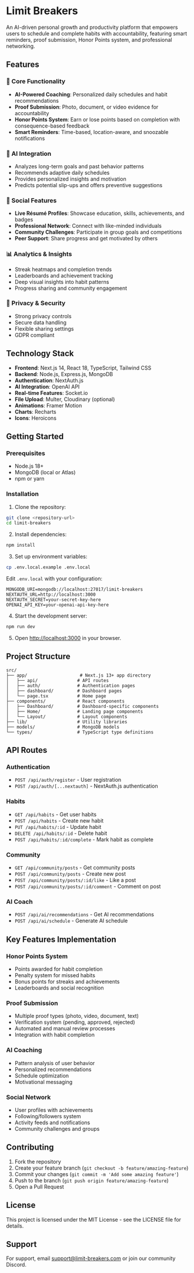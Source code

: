 # Limit Breakers

An AI-driven personal growth and productivity platform that empowers users to schedule and complete habits with accountability, featuring smart reminders, proof submission, Honor Points system, and professional networking.

## Features

### 🎯 Core Functionality
- **AI-Powered Coaching**: Personalized daily schedules and habit recommendations
- **Proof Submission**: Photo, document, or video evidence for accountability
- **Honor Points System**: Earn or lose points based on completion with consequence-based feedback
- **Smart Reminders**: Time-based, location-aware, and snoozable notifications

### 🤖 AI Integration
- Analyzes long-term goals and past behavior patterns
- Recommends adaptive daily schedules
- Provides personalized insights and motivation
- Predicts potential slip-ups and offers preventive suggestions

### 👥 Social Features
- **Live Résumé Profiles**: Showcase education, skills, achievements, and badges
- **Professional Network**: Connect with like-minded individuals
- **Community Challenges**: Participate in group goals and competitions
- **Peer Support**: Share progress and get motivated by others

### 📊 Analytics & Insights
- Streak heatmaps and completion trends
- Leaderboards and achievement tracking
- Deep visual insights into habit patterns
- Progress sharing and community engagement

### 🔐 Privacy & Security
- Strong privacy controls
- Secure data handling
- Flexible sharing settings
- GDPR compliant

## Technology Stack

- **Frontend**: Next.js 14, React 18, TypeScript, Tailwind CSS
- **Backend**: Node.js, Express.js, MongoDB
- **Authentication**: NextAuth.js
- **AI Integration**: OpenAI API
- **Real-time Features**: Socket.io
- **File Upload**: Multer, Cloudinary (optional)
- **Animations**: Framer Motion
- **Charts**: Recharts
- **Icons**: Heroicons

## Getting Started

### Prerequisites
- Node.js 18+ 
- MongoDB (local or Atlas)
- npm or yarn

### Installation

1. Clone the repository:
```bash
git clone <repository-url>
cd limit-breakers
```

2. Install dependencies:
```bash
npm install
```

3. Set up environment variables:
```bash
cp .env.local.example .env.local
```

Edit `.env.local` with your configuration:
```env
MONGODB_URI=mongodb://localhost:27017/limit-breakers
NEXTAUTH_URL=http://localhost:3000
NEXTAUTH_SECRET=your-secret-key-here
OPENAI_API_KEY=your-openai-api-key-here
```

4. Start the development server:
```bash
npm run dev
```

5. Open [http://localhost:3000](http://localhost:3000) in your browser.

## Project Structure

```
src/
├── app/                    # Next.js 13+ app directory
│   ├── api/               # API routes
│   ├── auth/              # Authentication pages
│   ├── dashboard/         # Dashboard pages
│   └── page.tsx           # Home page
├── components/            # React components
│   ├── Dashboard/         # Dashboard-specific components
│   ├── Home/              # Landing page components
│   └── Layout/            # Layout components
├── lib/                   # Utility libraries
├── models/                # MongoDB models
└── types/                 # TypeScript type definitions
```

## API Routes

### Authentication
- `POST /api/auth/register` - User registration
- `POST /api/auth/[...nextauth]` - NextAuth.js authentication

### Habits
- `GET /api/habits` - Get user habits
- `POST /api/habits` - Create new habit
- `PUT /api/habits/:id` - Update habit
- `DELETE /api/habits/:id` - Delete habit
- `POST /api/habits/:id/complete` - Mark habit as complete

### Community
- `GET /api/community/posts` - Get community posts
- `POST /api/community/posts` - Create new post
- `POST /api/community/posts/:id/like` - Like a post
- `POST /api/community/posts/:id/comment` - Comment on post

### AI Coach
- `POST /api/ai/recommendations` - Get AI recommendations
- `POST /api/ai/schedule` - Generate AI schedule

## Key Features Implementation

### Honor Points System
- Points awarded for habit completion
- Penalty system for missed habits
- Bonus points for streaks and achievements
- Leaderboards and social recognition

### Proof Submission
- Multiple proof types (photo, video, document, text)
- Verification system (pending, approved, rejected)
- Automated and manual review processes
- Integration with habit completion

### AI Coaching
- Pattern analysis of user behavior
- Personalized recommendations
- Schedule optimization
- Motivational messaging

### Social Network
- User profiles with achievements
- Following/followers system
- Activity feeds and notifications
- Community challenges and groups

## Contributing

1. Fork the repository
2. Create your feature branch (`git checkout -b feature/amazing-feature`)
3. Commit your changes (`git commit -m 'Add some amazing feature'`)
4. Push to the branch (`git push origin feature/amazing-feature`)
5. Open a Pull Request

## License

This project is licensed under the MIT License - see the LICENSE file for details.

## Support

For support, email support@limit-breakers.com or join our community Discord.
